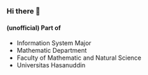 ### Hi there 👋

#### (unofficial) Part of

- Information System Major
- Mathematic Department
- Faculty of Mathematic and Natural Science
- Universitas Hasanuddin
